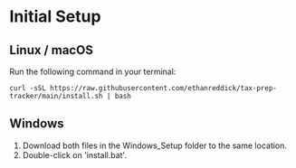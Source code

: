 # Initial Setup

## Linux / macOS

Run the following command in your terminal:

```
curl -sSL https://raw.githubusercontent.com/ethanreddick/tax-prep-tracker/main/install.sh | bash
```

## Windows

1. Download both files in the Windows_Setup folder to the same location.
2. Double-click on 'install.bat'.
